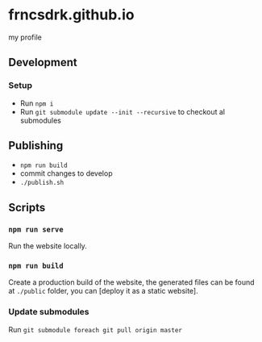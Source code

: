 # frncsdrk.github.io

my profile

## Development

### Setup

- Run `npm i`
- Run `git submodule update --init --recursive` to checkout al submodules

## Publishing

- `npm run build`
- commit changes to develop
- `./publish.sh`

## Scripts

### `npm run serve`

Run the website locally.

### `npm run build`

Create a production build of the website, the generated files can be found at `./public` folder, you can [deploy it as a static website].

### Update submodules

Run `git submodule foreach git pull origin master`
